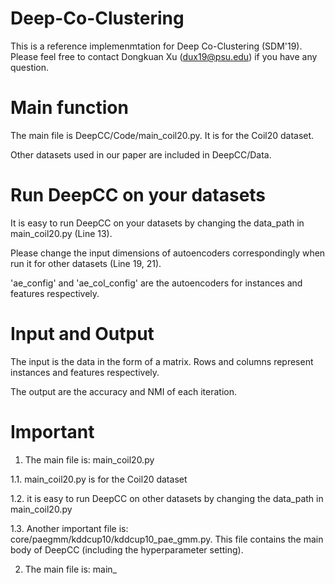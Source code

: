 # Deep-Co-Clustering

This is a reference implemenmtation for Deep Co-Clustering (SDM'19). Please feel free to contact Dongkuan Xu (dux19@psu.edu) if you have any question.

# Main function
The main file is DeepCC/Code/main_coil20.py. It is for the Coil20 dataset.

Other datasets used in our paper are included in DeepCC/Data.

# Run DeepCC on your datasets
It is easy to run DeepCC on your datasets by changing the data_path in main_coil20.py (Line 13).

Please change the input dimensions of autoencoders correspondingly when run it for other datasets (Line 19, 21).

'ae_config' and 'ae_col_config' are the autoencoders for instances and features respectively.

# Input and Output
The input is the data in the form of a matrix. Rows and columns represent instances and features respectively.

The output are the accuracy and NMI of each iteration.

# Important

1. The main file is: main_coil20.py

1.1. main_coil20.py is for the Coil20 dataset

1.2. it is easy to run DeepCC on other datasets by changing the data_path in main_coil20.py

1.3. Another important file is: core/paegmm/kddcup10/kddcup10_pae_gmm.py. This file contains the main body of DeepCC (including the hyperparameter setting).

2. The main file is: main_
